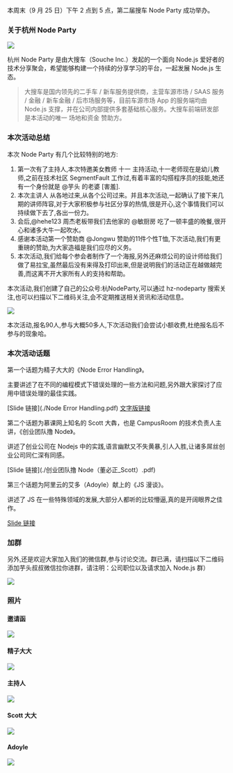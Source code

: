 本周末（9 月 25 日）下午 2 点到 5 点，第二届搜车 Node Party 成功举办。

### 关于杭州 Node Party

![](../logo.png)

杭州 Node Party 是由大搜车（Souche Inc.）发起的一个面向 Node.js 爱好者的技术分享聚会，希望能够构建一个持续的分享学习的平台，一起发展 Node.js 生态。

> 大搜车是国内领先的二手车 / 新车服务提供商，主营车源市场 / SAAS 服务 / 金融 / 新车金融 / 后市场服务等，目前车源市场 App 的服务端均由 Node.js 支撑，并在公司内部提供多套基础核心服务。大搜车前端研发部 是本活动的唯一 场地和资金 赞助方。

### 本次活动总结

本次 Node Party 有几个比较特别的地方:

 1. 第一次有了主持人,本次特邀美女教师 十一 主持活动,十一老师现在是幼儿教师,之前在技术社区 SegmentFault 工作过,有着丰富的勾搭程序员的技能,她还有一个身份就是 @芋头 的老婆 [害羞].
 2. 本次主讲人 从各地过来,从各个公司过来。并且本次活动,一起确认了接下来几期的讲师阵容,对于大家积极参与社区分享的热情,很是开心,这个事情我们可以持续做下去了,各出一份力。
 3. 会后,@hehe123 周杰老板带我们去他家的 @敏厨房 吃了一顿丰盛的晚餐,很开心和诸多大牛一起吹水。
 4. 感谢本活动第一个赞助商 @Jongwu 赞助的11件个性T恤,下次活动,我们有更重磅的赞助,为大家造福是我们应尽的义务。
 5. 本次活动,我们给每个参会者制作了一个海报,另外还麻烦公司的设计师给我们做了易拉宝,虽然最后没有来得及打印出来,但是说明我们的活动正在越做越完善,而这离不开大家所有人的支持和帮助。

本次活动,我们创建了自己的公众号:杭NodeParty,可以通过 hz-nodeparty 搜索关注,也可以扫描以下二维码关注,会不定期推送相关资讯和活动信息。

![](./qrcode-public.jpg)

本次活动,报名90人,参与大概50多人,下次活动我们会尝试小额收费,杜绝报名后不参与的现象哈。

### 本次活动话题

第一个话题为精子大大的《Node Error Handling》。

主要讲述了在不同的编程模式下错误处理的一些方法和问题,另外跟大家探讨了应用中错误处理的最佳实践。

[Slide 链接](./Node Error Handling.pdf)
[文字版链接](https://jysperm.me/2016/10/nodejs-error-handling)

第二个话题为慕课网上知名的 Scott 大犇，也是 CampusRoom 的技术负责人主讲，《创业团队撸 Node》。

讲述了创业公司在 Nodejs 中的实践,语言幽默又不失黄暴,引人入胜,让诸多屌丝创业公司同仁深有同感。

[Slide 链接](./创业团队撸 Node（董必正_Scott）.pdf) 

第三个话题为阿里云的艾多（Adoyle）献上的《JS 漫谈》。

讲述了 JS 在一些特殊领域的发展,大部分人都听的比较懵逼,真的是开阔眼界之佳作。

[Slide 链接](http://slides.com/adoyle_h/xia-che-dan#/)

### 加群

另外,还是欢迎大家加入我们的微信群,参与讨论交流。群已满，请扫描以下二维码添加芋头叔叔微信拉你进群，请注明：公司职位以及请求加入 Node.js 群）

![](./qrcode.jpg)

### 照片

#### 邀请函

![](./thumb_IMG_0504_1024.jpg)

#### 精子大大

![](./thumb_IMG_0528_1024.jpg)

#### 主持人

![](./thumb_IMG_0536_1024.jpg)

#### Scott 大大

![](./thumb_IMG_0538_1024.jpg)

#### Adoyle
![](./thumb_IMG_0544_1024.jpg)